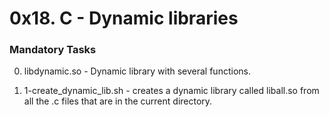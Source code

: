 # 0x18. C - Dynamic libraries

### Mandatory Tasks
0. libdynamic.so - Dynamic library with several functions.

1. 1-create_dynamic_lib.sh - creates a dynamic library called liball.so from all the .c files that are in the current directory.
